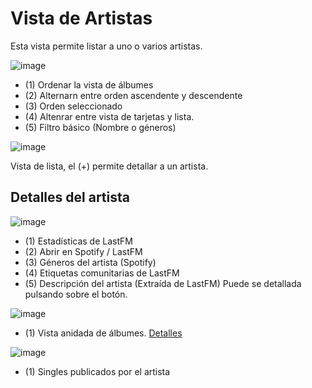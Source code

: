 # Vista de Artistas

Esta vista permite listar a uno o varios artistas.

![image](https://user-images.githubusercontent.com/10118909/176406493-2b74cfde-ca51-46de-9316-df76a56bc1e8.png)

- (1) Ordenar la vista de álbumes
- (2) Alternarn entre orden ascendente y descendente
- (3) Orden seleccionado
- (4) Altenrar entre vista de tarjetas y lista.
- (5) Filtro básico (Nombre o géneros)

![image](https://user-images.githubusercontent.com/10118909/176407526-15e61bfc-0245-42e2-bca8-0e69ba14bf9d.png)

Vista de lista, el (+) permite detallar a un artista.

## Detalles del artista

![image](https://user-images.githubusercontent.com/10118909/176406641-1f78b5f4-659f-4a43-a138-1584939b5ea8.png)

- (1) Estadísticas de LastFM
- (2) Abrir en Spotify / LastFM
- (3) Géneros del artista (Spotify)
- (4) Etiquetas comunitarias de LastFM
- (5) Descripción del artista (Extraída de LastFM) Puede se detallada pulsando sobre el botón.

![image](https://user-images.githubusercontent.com/10118909/176406781-7adde0c5-309b-4b53-9f82-a006d8f69165.png)

- (1) Vista anidada de álbumes. [Detalles](./albumView.md)

![image](https://user-images.githubusercontent.com/10118909/176406823-65f391af-e3fc-4f9f-9852-943b58fa7ab4.png)

- (1) Singles publicados por el artista
